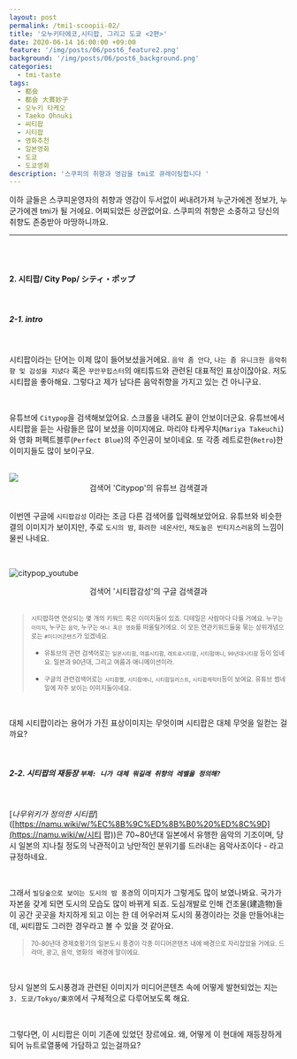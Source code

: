 ```yaml
---
layout: post
permalink: /tmi1-scoopii-02/
title: '오누키타에코,시티팝, 그리고 도쿄 <2편>'
date: 2020-06-14 16:00:00 +09:00
feature: '/img/posts/06/post6_feature2.png'
background: '/img/posts/06/post6_background.png'
categories:
  - tmi-taste
tags:
  - 都会
  - 都会 大貫妙子
  - 오누키 타케오
  - Taeko Ohnuki
  - 씨티팝
  - 시티팝
  - 영화추천
  - 일본영화
  - 도쿄
  - 도쿄영화
description: '스쿠피의 취향과 영감을 tmi로 큐레이팅합니다 '
---
```


이하 글들은 스쿠피운영자의 취향과 영감이 두서없이 써내려가져 누군가에겐 정보가, 누군가에겐 tmi가 될 거에요. 어찌되었든 상관없어요. 스쿠피의 취향은 소중하고 당신의 취향도 존중받아 마땅하니까요.

----

<br>

<br>

#### 2. 시티팝/   City Pop/   **シティ・ポップ**

<br>

#####  <span class="highlight_b_green">2-1.</span> intro

<br>

시티팝이라는 단어는 이제 많이 들어보셨을거에요. `음악 좀 안다`, `나는 좀 유니크한 음악취향 및 감성을 지녔다` 혹은 `꾸안꾸힙스터`의 애티튜드와 관련된 대표적인 표상이잖아요. 저도 시티팝을  좋아해요. 그렇다고 제가 남다른 음악취향을 가지고 있는 건 아니구요.

<br>

유튜브에 `Citypop`을 검색해보았어요. 스크롤을 내려도 끝이 안보이더군요. 유튜브에서 시티팝을 듣는 사람들은 많이 보셨을 이미지에요. 마리야 타케우치(`Mariya Takeuchi`)와 영화 퍼펙트블루(`Perfect Blue`)의 주인공이 보이네요. 또 각종 레트로한(`Retro`)한 이미지들도 많이 보이구요.

<br>

 <img class="width: 100%; height: 100;" src="/img/posts/06/Citypop1.png">

<center><span class="ref_url">검색어 'Citypop'의 유튜브 검색결과</span></center>

<br>

이번엔 구글에  `시티팝감성` 이라는  조금 다른 검색어를 입력해보았어요. 유튜브와 비슷한 결의 이미지가 보이지만, 주로 `도시의 밤`, `화려한 네온사인`, `채도높은 빈티지스러움`의 느낌이 물씬 나네요.

<br>

![citypop_youtube](/img/posts/06/Citypop2.png)

<center><span class="ref_url">검색어 '시티팝감성'의 구글 검색결과</span></center>

<br>

>  <span style="font-size: 0.8em;">시티팝하면 연상되는 몇 개의 키워드 혹은 이미지들이 있죠. 디테일은 사람마다 다를 거에요. 누구는 `이미지`, 누구는 `음악`, 누구는 `애니 혹은 영화`를 떠올릴거에요. 이 모든 연관키워드들을 묶는 상위개념으로는  `#미디어콘텐츠`가 있겠네요. </span>
>
>  * <span style="font-size: 0.8em;">유튜브의 관련 검색어로는 `일본시티팝`, `여름시티팝`,  `레트로시티팝`, `시티팝애니`, `90년대시티팝` 등이 있네요. 일본과 90년대, 그리고 여름과 애니메이션이라. </span>
>
>  * <span style="font-size: 0.8em;">구글의 관련검색어로는 `시티팝짤`, `시티팝애니`, `시티팝일러스트`, `시티팝캐릭터`등이 보여요. 유튜브 썸네일에 자주 보이는 이미지들이네요. </span>

<br>

대체 시티팝이라는 용어가 가진 표상이미지는 무엇이며 시티팝은 대체 무엇을 일컫는 걸까요?

<br>

##### <span class="highlight_b_green">2-2.</span> 시티팝의 재등장  `부제: 니가 대체 뭐길래 취향의 레벨을 정의해?`

<br>

[*나무위키가 정의한 시티팝*]([https://namu.wiki/w/%EC%8B%9C%ED%8B%B0%20%ED%8C%9D](https://namu.wiki/w/시티 팝))은 70~80년대 일본에서 유행한 음악의 기조이며, 당시 일본의 지나칠 정도의 낙관적이고 낭만적인 분위기를 드러내는 음악사조이다 - 라고 규정하네요.

<br>

그래서 `빌딩숲으로 보이는 도시의 밤 풍경`의 이미지가 그렇게도 많이 보였나봐요. 국가가 자본을 갖게 되면 도시의 모습도 많이 바뀌게 되죠. 도심개발로 인해 건조물(建造物)들이 공간 곳곳을 차지하게 되고 이는 한 데 어우러져 도시의 풍경이라는 것을 만들어내는데, 씨티팝도 그러한 경우라고 볼 수 있을 것 같아요.

> <span style="font-size: 0.8em;"> 70-80년대 경제호황기의 일본도시 풍경이 각종 미디어콘텐츠 내에 배경으로 자리잡았을 거에요. 드라마, 광고, 음악, 영화의  배경에 말이에요.</span>

<br>

당시 일본의 도시풍경과 관련된 이미지가 미디어콘텐츠 속에 어떻게 발현되었는 지는 `3. 도쿄/Tokyo/東京`에서 구체적으로 다루어보도록 해요.

<br>

그렇다면, 이 시티팝은 이미 기존에 있었던 장르에요. 왜, 어떻게 이 현대에 재등장하게되어 뉴트로열풍에 가담하고 있는걸까요?

<br>